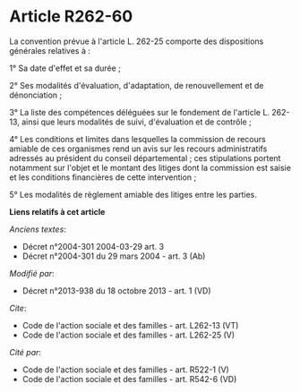 # Article R262-60

La convention prévue à l'article L. 262-25 comporte des dispositions générales relatives à : 

1° Sa date d'effet et sa durée ; 

2° Ses modalités d'évaluation, d'adaptation, de renouvellement et de dénonciation ; 

3° La liste des compétences déléguées sur le fondement de l'article L. 262-13, ainsi que leurs modalités de suivi,
d'évaluation et de contrôle ; 

4° Les conditions et limites dans lesquelles la commission de recours amiable de ces organismes rend un avis sur les recours
administratifs adressés au président du conseil départemental ; ces stipulations portent notamment sur l'objet et le montant
des litiges dont la commission est saisie et les conditions financières de cette intervention ; 

5° Les modalités de règlement amiable des litiges entre les parties.

**Liens relatifs à cet article**

_Anciens textes_:

  - Décret n°2004-301 2004-03-29 art. 3
  - Décret n°2004-301 du 29 mars 2004 - art. 3 (Ab)

_Modifié par_:

  - Décret n°2013-938 du 18 octobre 2013 - art. 1 (VD)

_Cite_:

  - Code de l'action sociale et des familles - art. L262-13 (VT)
  - Code de l'action sociale et des familles - art. L262-25 (V)

_Cité par_:

  - Code de l'action sociale et des familles - art. R522-1 (V)
  - Code de l'action sociale et des familles - art. R542-6 (VD)
